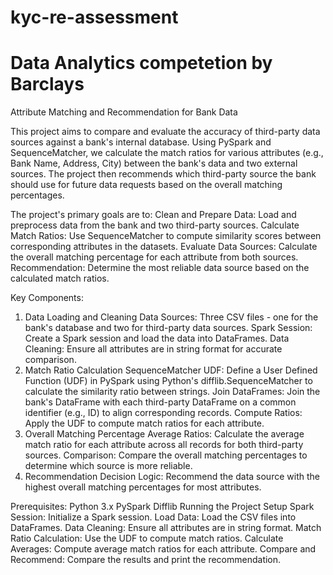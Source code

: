 # kyc-re-assessment
# Data Analytics competetion by Barclays

Attribute Matching and Recommendation for Bank Data

This project aims to compare and evaluate the accuracy of third-party data sources against a bank's internal database. Using PySpark and SequenceMatcher, we calculate the match ratios for various attributes (e.g., Bank Name, Address, City) between the bank's data and two external sources. The project then recommends which third-party source the bank should use for future data requests based on the overall matching percentages.

The project's primary goals are to:
	Clean and Prepare Data: Load and preprocess data from the bank and two third-party sources.
	Calculate Match Ratios: Use SequenceMatcher to compute similarity scores between corresponding attributes in the datasets.
	Evaluate Data Sources: Calculate the overall matching percentage for each attribute from both sources.
	Recommendation: Determine the most reliable data source based on the calculated match ratios.

Key Components:
1. Data Loading and Cleaning
	Data Sources: Three CSV files - one for the bank's database and two for third-party data sources.
	Spark Session: Create a Spark session and load the data into DataFrames.
	Data Cleaning: Ensure all attributes are in string format for accurate comparison.
2. Match Ratio Calculation
	SequenceMatcher UDF: Define a User Defined Function (UDF) in PySpark using Python's difflib.SequenceMatcher to calculate the similarity ratio between strings.
	Join DataFrames: Join the bank's DataFrame with each third-party DataFrame on a common identifier (e.g., ID) to align corresponding records.
	Compute Ratios: Apply the UDF to compute match ratios for each attribute.
3. Overall Matching Percentage
	Average Ratios: Calculate the average match ratio for each attribute across all records for both third-party sources.
	Comparison: Compare the overall matching percentages to determine which source is more reliable.
4. Recommendation
	Decision Logic: Recommend the data source with the highest overall matching percentages for most attributes.

Prerequisites:
	Python 3.x
	PySpark
	Difflib
	Running the Project
	Setup Spark Session: Initialize a Spark session.
	Load Data: Load the CSV files into DataFrames.
	Data Cleaning: Ensure all attributes are in string format.
	Match Ratio Calculation: Use the UDF to compute match ratios.
	Calculate Averages: Compute average match ratios for each attribute.
	Compare and Recommend: Compare the results and print the recommendation.
